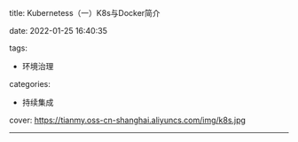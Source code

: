 title: Kubernetess（一）K8s与Docker简介

date: 2022-01-25 16:40:35

tags:

- 环境治理

categories:

- 持续集成

cover: https://tianmy.oss-cn-shanghai.aliyuncs.com/img/k8s.jpg

---


